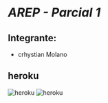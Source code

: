 # *AREP - Parcial 1*

## Integrante:

- crhystian Molano

## heroku

![heroku](https://arep-parcial01.herokuapp.com/)
![heroku](https://git.heroku.com/arep-parcial01.git)

